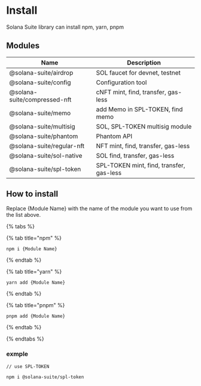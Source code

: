 # Install

Solana Suite library can install npm, yarn, pnpm

## Modules

| Name                         | Description                              |
| ---------------------------- | ---------------------------------------- |
| @solana-suite/airdrop        | SOL faucet for devnet, testnet           |
| @solana-suite/config         | Configuration tool                       |
| @solana-suite/compressed-nft | cNFT mint, find, transfer, gas-less      |
| @solana-suite/memo           | add Memo in SPL-TOKEN, find memo         |
| @solana-suite/multisig       | SOL, SPL-TOKEN multisig module           |
| @solana-suite/phantom        | Phantom API                              |
| @solana-suite/regular-nft    | NFT mint, find, transfer, gas-less       |
| @solana-suite/sol-native     | SOL find, transfer, gas-less             |
| @solana-suite/spl-token      | SPL-TOKEN mint, find, transfer, gas-less |

## How to install

Replace {Module Name} with the name of the module you want to use from the list
above.

{% tabs %}

{% tab title="npm" %}

```shell
npm i {Module Name}
```

{% endtab %}

{% tab title="yarn" %}

```shell
yarn add {Module Name}
```

{% endtab %}

{% tab title="pnpm" %}

```shell
pnpm add {Module Name}
```

{% endtab %}

{% endtabs %}

### exmple

```shell
// use SPL-TOKEN

npm i @solana-suite/spl-token
```
